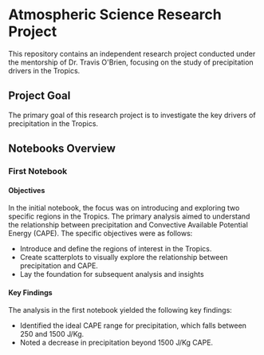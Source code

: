 # Atmospheric Science Research Project

This repository contains an independent research project conducted under the mentorship of Dr. Travis O'Brien, focusing on the study of precipitation drivers in the Tropics.

## Project Goal

The primary goal of this research project is to investigate the key drivers of precipitation in the Tropics.

## Notebooks Overview

### First Notebook

#### Objectives

In the initial notebook, the focus was on introducing and exploring two specific regions in the Tropics. The primary analysis aimed to understand the relationship between precipitation and Convective Available Potential Energy (CAPE). The specific objectives were as follows:

- Introduce and define the regions of interest in the Tropics.
- Create scatterplots to visually explore the relationship between precipitation and CAPE.
- Lay the foundation for subsequent analysis and insights

#### Key Findings

The analysis in the first notebook yielded the following key findings:

- Identified the ideal CAPE range for precipitation, which falls between 250 and 1500 J/Kg.
- Noted a decrease in precipitation beyond 1500 J/Kg CAPE.
